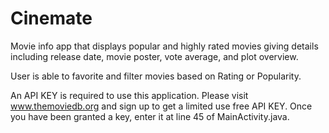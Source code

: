 # Cinemate

Movie info app that displays popular and highly rated movies giving details including release date, movie poster, vote average, and plot overview.

User is able to favorite and filter movies based on Rating or Popularity.

An API KEY is required to use this application. Please visit www.themoviedb.org and sign up to get a limited use free API KEY. Once you have been granted a key, enter it at line 45 of MainActivity.java.

